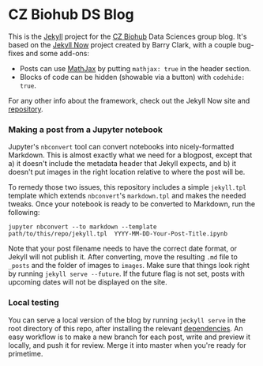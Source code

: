 # CZ Biohub DS Blog

This is the [Jekyll](https://github.com/jekyll/jekyll) project for the [CZ Biohub](https://www.czbiohub.org) Data Sciences group blog. It's based on the [Jekyll Now](http://www.jekyllnow.com/) project created by Barry Clark, with a couple bug-fixes and some add-ons:

- Posts can use [MathJax](https://www.mathjax.org/) by putting `mathjax: true` in the header section.
- Blocks of code can be hidden (showable via a button) with `codehide: true`.

For any other info about the framework, check out the Jekyll Now site and [repository](https://github.com/barryclark/jekyll-now).

### Making a post from a Jupyter notebook

Jupyter's `nbconvert` tool can convert notebooks into nicely-formatted Markdown. This is almost exactly what we need for a blogpost, except that a) it doesn't include the metadata header that Jekyll expects, and b) it doesn't put images in the right location relative to where the post will be.

To remedy those two issues, this repository includes a simple `jekyll.tpl` template which extends `nbconvert`'s `markdown.tpl` and makes the needed tweaks. Once your notebook is ready to be converted to Markdown, run the following:

```
jupyter nbconvert --to markdown --template path/to/this/repo/jekyll.tpl  YYYY-MM-DD-Your-Post-Title.ipynb
```

Note that your post filename needs to have the correct date format, or Jekyll will not publish it. After converting, move the resulting `.md` file to `_posts` and the folder of images to `images`. Make sure that things look right by running `jekyll serve --future`. If the future flag is not set, posts with upcoming dates will not be displayed on the site.

### Local testing

You can serve a local version of the blog by running `jeckyll serve` in the root directory of this repo, after installing the relevant [dependencies](https://github.com/barryclark/jekyll-now#local-development). An easy workflow is to make a new branch for each post, write and preview it locally, and push it for review. Merge it into master when you're ready for primetime.
